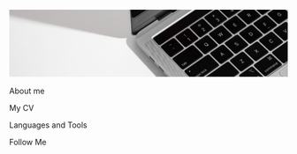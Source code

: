 ![Header](https://github.com/SerhijNazarchuk/SerhiiNazarchuk/blob/main/assets/1111.jpg)

About me

My CV

Languages and Tools

Follow Me
